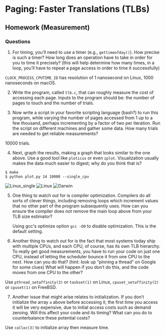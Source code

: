 # Paging: Faster Translations (TLBs)

## Homework (Measurement)

### Questions

1. For timing, you’ll need to use a timer (e.g., `gettimeofday()`). How precise is such a timer? How long does an operation have to take in order for you to time it precisely? (this will help determine how many times, in a loop, you’ll have to repeat a page access in order to time it successfully)

  `CLOCK_PROCESS_CPUTIME_ID` has resolution of 1 nanosecond on Linux, 1000 nanoseconds on macOS.

2. Write the program, called `tlb.c`, that can roughly measure the cost of accessing each page. Inputs to the program should be: the number of pages to touch and the number of trials.

3. Now write a script in your favorite scripting language (bash?) to run this program, while varying the number of pages accessed from 1 up to a few thousand, perhaps incrementing by a factor of two per iteration. Run the script on different machines and gather some data. How many trials are needed to get reliable measurements?

  10000 trials.

4. Next, graph the results, making a graph that looks similar to the one above. Use a good tool like `ploticus` or even `zplot`. Visualization usually makes the data much easier to digest; why do you think that is?

  ```
  $ make
  $ python plot.py 14 10000 --single_cpu
  ```

  ![Linux_single](https://user-images.githubusercontent.com/21101839/141876488-34fe7837-3885-4d81-a0e3-7cc17dde38b1.png)
  ![Linux](https://user-images.githubusercontent.com/21101839/141876490-1fc86cf2-0084-4001-b3cc-f26c497ea7cf.png)
  ![Darwin](https://user-images.githubusercontent.com/21101839/141876479-a1305869-68ef-4294-a6b7-9b1437d66b7f.png)

5. One thing to watch out for is compiler optimization. Compilers do all sorts of clever things, including removing loops which increment values that no other part of the program subsequently uses. How can you ensure the compiler does not remove the main loop above from your TLB size estimator?

    Using gcc's optimize option `gcc -O0` to disable optimization. This is the default setting.

6. Another thing to watch out for is the fact that most systems today ship with multiple CPUs, and each CPU, of course, has its own TLB hierarchy. To really get good measurements, you have to run your code on just one CPU, instead of letting the scheduler bounce it from one CPU to the next. How can you do that? (hint: look up “pinning a thread” on Google for some clues) What will happen if you don’t do this, and the code moves from one CPU to the other?

  Use `pthread_setaffinity(3)` or `taskset(1)` on Linux, `cpuset_setaffinity(2)` or `cpuset(1)` on FreeBSD.

7. Another issue that might arise relates to initialization. If you don’t initialize the array `a` above before accessing it, the first time you access it will be very expensive, due to initial access costs such as demand zeroing. Will this affect your code and its timing? What can you do to counterbalance these potential costs?

  Use `calloc(3)` to initialize array then measure time.
